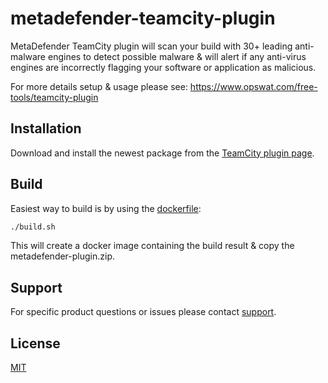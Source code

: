 # metadefender-teamcity-plugin

MetaDefender TeamCity plugin will scan your build with 30+ leading anti-malware engines to detect possible malware & will alert if any anti-virus engines are incorrectly flagging your software or application as malicious.

For more details setup & usage please see: https://www.opswat.com/free-tools/teamcity-plugin

## Installation

Download and install the newest package from the [TeamCity plugin page](https://plugins.jetbrains.com/plugin/11110-opswat-metadefender).

## Build

Easiest way to build is by using the [dockerfile](https://github.com/OPSWAT/metadefender-teamcity-plugin/blob/master/dockerfile):

```bash
./build.sh
```

This will create a docker image containing the build result & copy the metadefender-plugin.zip.

## Support

For specific product questions or issues please contact [support](https://www.opswat.com/support).

## License

[MIT](https://github.com/OPSWAT/metadefender-cloudformation/blob/master/LICENSE)